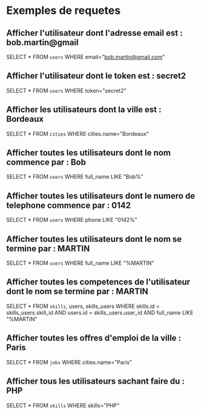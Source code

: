 
# Exemples de requetes

## Afficher l'utilisateur dont l'adresse email est : bob.martin@gmail
SELECT * FROM `users` WHERE email="bob.martin@gmail.com"

## Afficher l'utilisateur dont le token est : secret2

SELECT * FROM `users` WHERE token="secret2"

## Afficher les utilisateurs dont la ville est : Bordeaux

SELECT * FROM `cities` WHERE cities.name="Bordeaux"

## Afficher toutes les utilisateurs dont le nom commence par : Bob

SELECT * FROM `users` WHERE full_name LIKE "Bob%"

## Afficher toutes les utilisateurs dont le numero de telephone commence par : 0142

SELECT * FROM `users` WHERE  phone LIKE "0142%"

## Afficher toutes les utilisateurs dont le nom se termine par : MARTIN

SELECT * FROM `users` WHERE  full_name LIKE "%MARTIN"

## Afficher toutes les competences de l'utilisateur dont le nom se termine par : MARTIN

SELECT *
FROM `skills`, users, skills_users
WHERE skills.id = skills_users.skill_id
AND users.id = skills_users.user_id
AND  full_name LIKE "%MARTIN"

## Afficher toutes les offres d'emploi de la ville : Paris

SELECT * FROM `jobs` WHERE cities.name="Paris"

## Afficher tous les utilisateurs sachant faire du : PHP

SELECT * FROM `skills` WHERE  skills="PHP" 
